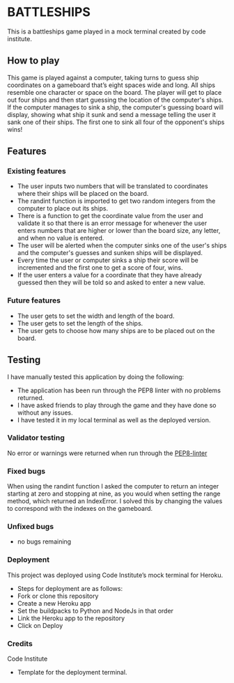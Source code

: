 # BATTLESHIPS

This is a battleships game played in a mock terminal created by code institute.

## How to play

This game is played against a computer, taking turns to guess ship coordinates on a gameboard that’s eight spaces wide and long. All ships resemble one character or space on the board. The player will get to place out four ships and then start guessing the location of the computer's ships. If the computer manages to sink a ship, the computer's guessing board will display, showing what ship it sunk and send a message telling the user it sank one of their ships. The first one to sink all four of the opponent's ships wins!

## Features

### Existing features

- The user inputs two numbers that will be translated to coordinates where their ships will be placed on the board.
- The randint function is imported to get two random integers from the computer to place out its ships.
- There is a function to get the coordinate value from the user and validate it so that there is an error message for whenever the user enters numbers that are     higher or lower than the board size, any letter, and when no value is entered. 
- The user will be alerted when the computer sinks one of the user's ships and the computer's guesses and sunken ships will be displayed.
- Every time the user or computer sinks a ship their score will be incremented and the first one to get a score of four, wins.
- If the user enters a value for a coordinate that they have already guessed then they will be told so and asked to enter a new value.


### Future features 
- The user gets to set the width and length of the board.
- The user gets to set the length of the ships.
- The user gets to choose how many ships are to be placed out on the board.

## Testing

I have manually tested this application by doing the following:

- The application has been run through the PEP8 linter with no problems returned.
- I have asked friends to play through the game and they have done so without any issues.
- I have tested it in my local terminal as well as the deployed version.

### Validator testing

No error or warnings were returned when run through the [PEP8-linter](http://pep8online.com/)

### Fixed bugs
When using the randint function I asked the computer to return an integer starting at zero and stopping at nine, as you would when setting the range method, which returned an IndexError. I solved this by changing the values to correspond with the indexes on the gameboard. 

### Unfixed bugs
- no bugs remaining

### Deployment

This project was deployed using Code Institute’s mock terminal for Heroku.

- Steps for deployment are as follows:
- Fork or clone this repository
- Create a new Heroku app
- Set the buildpacks to Python and NodeJs in that order
- Link the Heroku app to the repository
- Click on Deploy

### Credits

Code Institute 
- Template for the deployment terminal.
